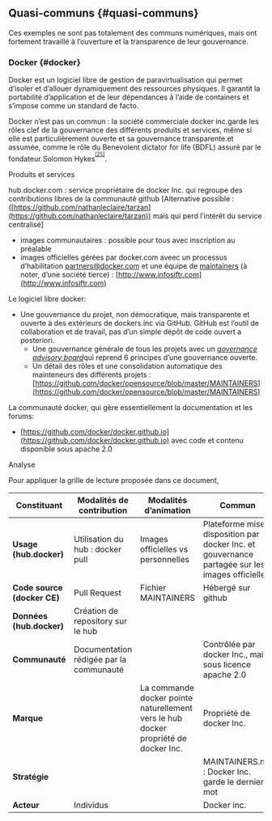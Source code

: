 ## Quasi-communs {#quasi-communs}

Ces exemples ne sont pas totalement des communs numériques, mais ont fortement travaillé à l’ouverture et la transparence de leur gouvernance.

### Docker {#docker}

Docker est un logiciel libre de gestion de paravirtualisation qui permet d’isoler et d’allouer dynamiquement des ressources physiques. Il garantit la portabilité d’application et de leur dépendances à l’aide de containers et s’impose comme un standard de facto.

Docker n’est pas un commun : la société commerciale docker inc.garde les rôles clef de la gouvernance des différents produits et services, même si elle est particulièrement ouverte et sa gouvernance transparente.et assumée, comme le rôle du Benevolent dictator for life (BDFL) assuré par le fondateur Solomon Hykes<sup><sup id="991785648511722-footnote-ref-24"><a href="#991785648511722-footnote-24">[25]</a></sup></sup>.

Produits et services

hub.docker.com : service propriétaire de docker Inc. qui regroupe des contributions libres de la communauté github [Alternative possible : ([https://github.com/nathanleclaire/tarzan](https://github.com/nathanleclaire/tarzan)) mais qui perd l’intérêt du service centralisé]

*   images communautaires : possible pour tous avec inscription au préalable
*   images officielles gérées par docker.com aveec un processus d’habilitation partners@docker.com et une équipe de [maintainers](https://github.com/docker-library/official-images/blob/master/MAINTAINERS) (à noter, d’une société tierce) : [http://www.infosiftr.com](http://www.infosiftr.com)

Le logiciel libre docker:

*   Une gouvernance du projet, non démocratique, mais transparente et ouverte à des extérieurs de dockers.inc via GitHub. GitHub est l’outil de collaboration et de travail, pas d’un simple dépôt de code ouvert a posteriori.
    *   Une gouvernance générale de tous les projets avec un [_governance advisory board_](https://docs.docker.com/opensource/governance/dgab-info/)qui reprend 6 principes d’une gouvernance ouverte.
    *   Un détail des rôles et une consolidation automatique des mainteneurs des différents projets : [https://github.com/docker/opensource/blob/master/MAINTAINERS](https://github.com/docker/opensource/blob/master/MAINTAINERS)

La communauté docker, qui gère essentiellement la documentation et les forums:

*   [https://github.com/docker/docker.github.io](https://github.com/docker/docker.github.io) avec code et contenu disponible sous apache 2.0

Analyse

Pour appliquer la grille de lecture proposée dans ce document,

| **Constituant** | **Modalités de contribution** | **Modalités d’animation** | **Commun** |
| --- | --- | --- | --- |
| **Usage (hub.docker)** | Utilisation du hub : docker pull | Images officielles vs personnelles | Plateforme mise à disposition par docker Inc. et gouvernance partagée sur les images officielles |
| **Code source (docker CE)** | Pull Request | Fichier MAINTAINERS | Hébergé sur github |
| **Données (hub.docker)** | Création de repository sur le hub |  |  |
| **Communauté** | Documentation rédigée par la communauté |  | Contrôlée par docker Inc., mais sous licence apache 2.0 |
| **Marque** |  | La commande docker pointe naturellement vers le hub docker propriété de docker Inc. | Propriété de docker Inc. |
| **Stratégie** |  |  | MAINTAINERS.md : Docker Inc. garde le dernier mot |
| **Acteur** | Individus |  | Docker inc. |

[^25]: Rare sont les projets open-source qui soient démocratiques. Linux est toujours assuré par Linus, et l&#039;exemple de la gouvernance la plus démocratique reste l&#039;